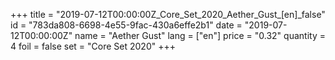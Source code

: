 +++
title = "2019-07-12T00:00:00Z_Core_Set_2020_Aether_Gust_[en]_false"
id = "783da808-6698-4e55-9fac-430a6effe2b1"
date = "2019-07-12T00:00:00Z"
name = "Aether Gust"
lang = ["en"]
price = "0.32"
quantity = 4
foil = false
set = "Core Set 2020"
+++
